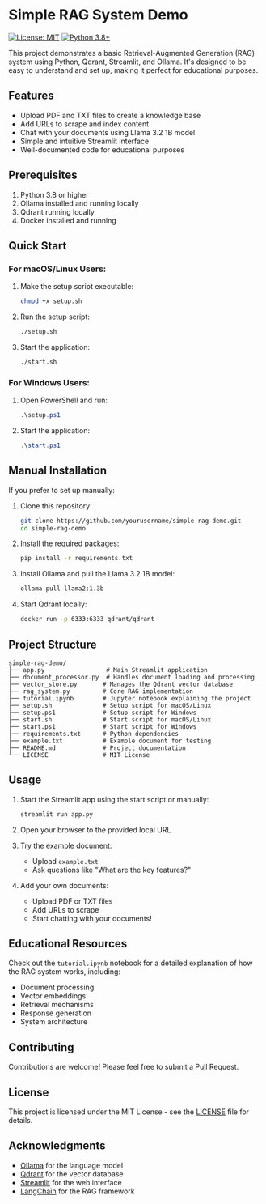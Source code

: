 # Simple RAG System Demo

[![License: MIT](https://img.shields.io/badge/License-MIT-yellow.svg)](https://opensource.org/licenses/MIT)
[![Python 3.8+](https://img.shields.io/badge/python-3.8+-blue.svg)](https://www.python.org/downloads/)

This project demonstrates a basic Retrieval-Augmented Generation (RAG) system using Python, Qdrant, Streamlit, and Ollama. It's designed to be easy to understand and set up, making it perfect for educational purposes.

## Features

- Upload PDF and TXT files to create a knowledge base
- Add URLs to scrape and index content
- Chat with your documents using Llama 3.2 1B model
- Simple and intuitive Streamlit interface
- Well-documented code for educational purposes

## Prerequisites

1. Python 3.8 or higher
2. Ollama installed and running locally
3. Qdrant running locally
4. Docker installed and running

## Quick Start

### For macOS/Linux Users:

1. Make the setup script executable:
   ```bash
   chmod +x setup.sh
   ```

2. Run the setup script:
   ```bash
   ./setup.sh
   ```

3. Start the application:
   ```bash
   ./start.sh
   ```

### For Windows Users:

1. Open PowerShell and run:
   ```powershell
   .\setup.ps1
   ```

2. Start the application:
   ```powershell
   .\start.ps1
   ```

## Manual Installation

If you prefer to set up manually:

1. Clone this repository:
   ```bash
   git clone https://github.com/yourusername/simple-rag-demo.git
   cd simple-rag-demo
   ```

2. Install the required packages:
   ```bash
   pip install -r requirements.txt
   ```

3. Install Ollama and pull the Llama 3.2 1B model:
   ```bash
   ollama pull llama2:1.3b
   ```

4. Start Qdrant locally:
   ```bash
   docker run -p 6333:6333 qdrant/qdrant
   ```

## Project Structure

```
simple-rag-demo/
├── app.py                 # Main Streamlit application
├── document_processor.py  # Handles document loading and processing
├── vector_store.py       # Manages the Qdrant vector database
├── rag_system.py         # Core RAG implementation
├── tutorial.ipynb        # Jupyter notebook explaining the project
├── setup.sh              # Setup script for macOS/Linux
├── setup.ps1             # Setup script for Windows
├── start.sh              # Start script for macOS/Linux
├── start.ps1             # Start script for Windows
├── requirements.txt      # Python dependencies
├── example.txt           # Example document for testing
├── README.md             # Project documentation
└── LICENSE               # MIT License
```

## Usage

1. Start the Streamlit app using the start script or manually:
   ```bash
   streamlit run app.py
   ```

2. Open your browser to the provided local URL

3. Try the example document:
   - Upload `example.txt`
   - Ask questions like "What are the key features?"

4. Add your own documents:
   - Upload PDF or TXT files
   - Add URLs to scrape
   - Start chatting with your documents!

## Educational Resources

Check out the `tutorial.ipynb` notebook for a detailed explanation of how the RAG system works, including:
- Document processing
- Vector embeddings
- Retrieval mechanisms
- Response generation
- System architecture

## Contributing

Contributions are welcome! Please feel free to submit a Pull Request.

## License

This project is licensed under the MIT License - see the [LICENSE](LICENSE) file for details.

## Acknowledgments

- [Ollama](https://ollama.ai) for the language model
- [Qdrant](https://qdrant.tech) for the vector database
- [Streamlit](https://streamlit.io) for the web interface
- [LangChain](https://www.langchain.com) for the RAG framework 